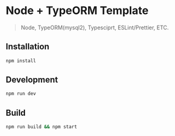 # Node + TypeORM Template

> Node, TypeORM(mysql2), Typesciprt, ESLint/Prettier, ETC.

## Installation

```bash
npm install
```

## Development

```bash
npm run dev
```

## Build

```bash
npm run build && npm start
```
